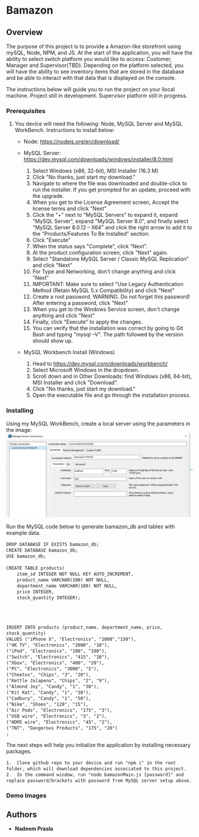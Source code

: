# Bamazon

## Overview

The purpose of this project is to provide a Amazon-like storefront using mySQL, Node, NPM, and JS. At the start of the application, you will have the ability to select switch platform you would like to access: Customer, Manager and Supervisor(TBD). Depending on the platform selected, you will have the ability to see inventory items that are stored in the database and be able to interact with that data that is displayed on the console.


The instructions below will guide you to run the project on your llocal machine. Project still in development. Supervisor platform still in progress.

### Prerequisites

1. You device will need the following: Node, MySQL Server and MySQL WorkBench. Instructions to install below:
    *   Node: https://nodejs.org/en/download/

    *   MySQL Server: https://dev.mysql.com/downloads/windows/installer/8.0.html
        1.  Select Windows (x86, 32-bit), MSI Installer (16.3 M)
        2.  Click "No thanks, just start my download."
        3.  Navigate to where the file was downloaded and double-click to run the installer. If you get prompted for an update, proceed with the upgrade.
        4.  When you get to the License Agreement screen, Accept the license terms and click "Next"
        5.  Click the "+" next to "MySQL Servers" to expand it, expand "MySQL Server", expand "MySQL Server 8.0", and finally select "MySQL Server 8.0.12 – X64" and click the right arrow to add it to the "Products/Features To Be Installed" section.
        6.  Click "Execute"
        7.  When the status says "Complete", click "Next".
        8.  At the product configuration screen, click "Next" again.
        9.  Select "Standalone MySQL Server / Classic MySQL Replication" and click "Next"
        10. For Type and Networking, don't change anything and click "Next"
        11. IMPORTANT: Make sure to select "Use Legacy Authentication Method (Retain MySQL 5.x Compatibility) and click "Next"
        12. Create a root password. WARNING. Do not forget this password! After entering a password, click "Next"
        13. When you get to the Windows Service screen, don't change anything and click "Next"
        14. Finally, click "Execute" to apply the changes.
        15. You can verify that the installation was correct by going to Git Bash and typing "mysql –V". The path followed by the version should show up.

    *   MySQL Workbench Install (Windows)
        1. Head to https://dev.mysql.com/downloads/workbench/
        2.  Select Microsoft Windows in the dropdown.
        3.  Scroll down and in Other Downloads: find Windows (x86, 64-bit), MSI Installer and click "Download".
        4.  Click "No thanks, just start my download."
        5.  Open the executable file and go through the installation process.



### Installing

Using my MySQL WorkBench, create a local server using the parameters in the image:
![MySQL server settings](https://github.com/nadeemprasla/bamazon/blob/master/Images/mySQL%20local%20instance.JPG)

Run the MySQL code below to generate bamazon_db and tables with example data.

```
DROP DATABASE IF EXISTS bamazon_db;
CREATE DATABASE bamazon_db;
USE bamazon_db;

CREATE TABLE products(
	item_id INTEGER NOT NULL KEY AUTO_INCREMENT,
    product_name VARCHAR(100) NOT NULL,
    department_name VARCHAR(100) NOT NULL,
    price INTEGER,
    stock_quantity INTEGER);
    
    
    

INSERT INTO products (product_name, department_name, price, stock_quantity)
VALUES ("iPhone X", "Electronics", "1000","150"),
("4K TV", "Electronics", "2000", "10"),
("iPod", "Electronics", "100", "100"),
("Switch", "Electronics", "415", "10"),
("Xbox", "Electronics", "400", "20"),
("PC", "Electronics", "3000", "5"),
("Cheetos", "Chips", "3", "20"),
("Kettle Jalapeno", "Chips", "2", "9"),
("Almond Joy", "Candy", "1", "30"),
("Kit Kat", "Candy", "1", "30"),
("Cadbury", "Candy", "1", "50"),
("Nike", "Shoes", "120", "15"),
("Air Pods", "Electronics", "175", "3"),
("USB wire", "Electronics", "3", "2"),
("HDMI wire", "Electronics", "45", "2"),
("TNT", "Dangerous Products", "175", "20")
;

```

The next steps will help you initialize the application by installing necessary packages.

```
1.  Clone github repo to your device and run "npm i" in the root folder, which will download dependencies associated to this project.
2.  In the command window, run "node bamazonMain.js [password]" and replace password/brackets with password from MySQL server setup above. 
```

### Demo Images

## Authors

* **Nadeem Prasla**
